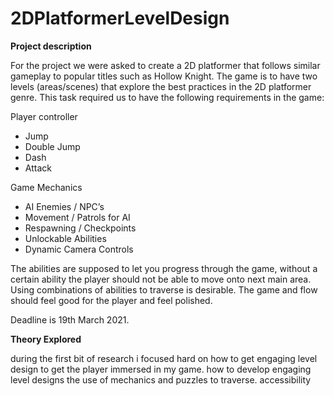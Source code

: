 # 2DPlatformerLevelDesign

**Project description**

For the project we were asked to create a 2D platformer that follows similar gameplay to popular titles such as Hollow Knight. The game is to have two levels (areas/scenes) that explore the best practices in the 2D platformer genre. This task required us to have the following requirements in the game:

Player controller
- Jump
- Double Jump
- Dash
- Attack

Game Mechanics
- AI Enemies / NPC’s
- Movement / Patrols for AI
- Respawning / Checkpoints
- Unlockable Abilities
- Dynamic Camera Controls

The abilities are supposed to let you progress through the game, without a certain ability the player should not be able to move onto next main area.
Using combinations of abilities to traverse is desirable. The game and flow should feel good for the player and feel polished.

Deadline is 19th March 2021.

**Theory Explored**

during the first bit of research i focused hard on how to get engaging level design to get the player immersed in my game.
how to develop engaging level designs 
the use of mechanics and puzzles to traverse. 
accessibility 

